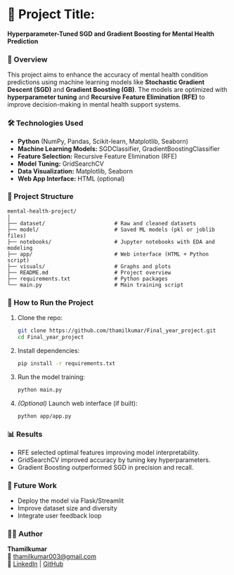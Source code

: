 
# 📌 Project Title:  
**Hyperparameter-Tuned SGD and Gradient Boosting for Mental Health Prediction**

### 🧠 Overview

This project aims to enhance the accuracy of mental health condition predictions using machine learning models like **Stochastic Gradient Descent (SGD)** and **Gradient Boosting (GB)**. The models are optimized with **hyperparameter tuning** and **Recursive Feature Elimination (RFE)** to improve decision-making in mental health support systems.

### 🛠️ Technologies Used

- **Python** (NumPy, Pandas, Scikit-learn, Matplotlib, Seaborn)
- **Machine Learning Models:** SGDClassifier, GradientBoostingClassifier
- **Feature Selection:** Recursive Feature Elimination (RFE)
- **Model Tuning:** GridSearchCV
- **Data Visualization:** Matplotlib, Seaborn
- **Web App Interface:** HTML (optional)

### 📂 Project Structure

```plaintext
mental-health-project/
│
├── dataset/                      # Raw and cleaned datasets
├── model/                        # Saved ML models (pkl or joblib files)
├── notebooks/                    # Jupyter notebooks with EDA and modeling
├── app/                          # Web interface (HTML + Python script)
├── visuals/                      # Graphs and plots
├── README.md                     # Project overview
├── requirements.txt              # Python packages
└── main.py                       # Main training script
```

### 🚀 How to Run the Project

1. Clone the repo:

   ```bash
   git clone https://github.com/thamilkumar/Final_year_project.git
   cd Final_year_project
   ```

2. Install dependencies:

   ```bash
   pip install -r requirements.txt
   ```

3. Run the model training:

   ```bash
   python main.py
   ```

4. *(Optional)* Launch web interface (if built):

   ```bash
   python app/app.py
   ```

### 📊 Results
- RFE selected optimal features improving model interpretability.
- GridSearchCV improved accuracy by tuning key hyperparameters.
- Gradient Boosting outperformed SGD in precision and recall.

### 📌 Future Work
- Deploy the model via Flask/Streamlit
- Improve dataset size and diversity
- Integrate user feedback loop

### 👨‍💻 Author

**Thamilkumar**  
📧 [thamilkumar003@gmail.com](mailto:thamilkumar003@gmail.com)  
🔗 [LinkedIn](https://www.linkedin.com/in/thamilkumar) | [GitHub](https://github.com/thamilkumar)
